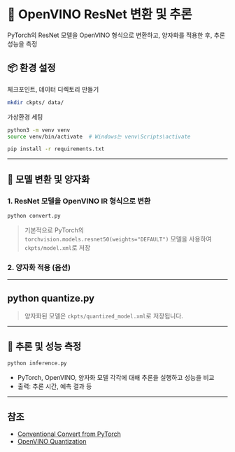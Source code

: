 # 🧠 OpenVINO ResNet 변환 및 추론

 PyTorch의 ResNet 모델을 OpenVINO 형식으로 변환하고, 양자화를 적용한 후, 추론 성능을 측정

## 📦 환경 설정

체크포인트, 데이터 디렉토리 만들기
```sh
mkdir ckpts/ data/
```

가상환경 세팅
```sh
python3 -m venv venv
source venv/bin/activate  # Windows는 venv\Scripts\activate

pip install -r requirements.txt
```

---

## 🔄 모델 변환 및 양자화

### 1. ResNet 모델을 OpenVINO IR 형식으로 변환

```sh
python convert.py
```

> 기본적으로 PyTorch의 `torchvision.models.resnet50(weights="DEFAULT")` 모델을 사용하여 `ckpts/model.xml`로 저장

### 2. 양자화 적용 (옵션)

---
python quantize.py
---

> 양자화된 모델은 `ckpts/quantized_model.xml`로 저장됩니다.

---

## 🚀 추론 및 성능 측정

```sh
python inference.py
```

- PyTorch, OpenVINO, 양자화 모델 각각에 대해 추론을 실행하고 성능을 비교
- 출력: 추론 시간, 예측 결과 등

--- 

## 참조
- [Conventional Convert from PyTorch](https://docs.openvino.ai/2025/openvino-workflow/model-preparation/convert-model-pytorch.html)
- [OpenVINO Quantization](https://docs.openvino.ai/2025/openvino-workflow/model-optimization-guide/quantizing-models-post-training/basic-quantization-flow.html)

